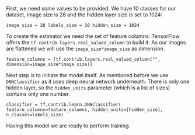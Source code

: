 First, we need some values to be provided. We have 10 classes for our dataset, image size is 28 and the hidden layer size is set to 1024:

`image_size = 28
labels_size = 10
hidden_size = 1024`

To create the estimator we need the set of feature columns. TensorFlow offers the `tf.contrib.layers.real_valued_column` to build it. As our images are flattened we will use the `image_size*image_size` as dimension.

`feature_columns = [tf.contrib.layers.real_valued_column("", dimension=image_size*image_size)]`

Next step is to initiate the model itself. As mentioned before we use `DNNClassifier` as it uses deep neural network underneath. There is only one hidden layer, so the `hidden_units` parameter (which is a list of sizes) contains only one number.

`classifier = tf.contrib.learn.DNNClassifier(
        feature_columns=feature_columns,
        hidden_units=[hidden_size],
        n_classes=labels_size)`

Having this model we are ready to perform training.
